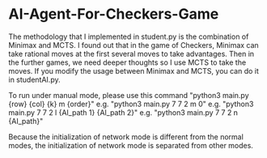 # AI-Agent-For-Checkers-Game
The methodology that I implemented in student.py is the combination of Minimax and MCTS. I found out that in the game of Checkers, Minimax can take rational moves at the first several moves to take advantages. Then in the further games, we need deeper thoughts so I use MCTS to take the moves. 
If you modify the usage between Minimax and MCTS, you can do it in studentAI.py. 

To run under manual mode, please use this command "python3 main.py {row} {col} {k} m {order}"
e.g. "python3 main.py 7 7 2 m 0"
e.g. "python3 main.py 7 7 2 l {AI_path 1} {AI_path 2}"
e.g. "python3 main.py 7 7 2 n {AI_path}"

Because the initialization of network mode is different from the normal modes,
the initialization of network mode is separated from other modes.
